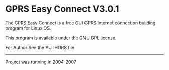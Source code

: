 #    GPRS Easy Connect V3.0.1 


The GPRS Easy Connect is a free GUI GPRS Internet connection building program
for Linux OS.

This program is available under the GNU GPL license.

For Author See the AUTHORS file.

___________

Project was running in 2004-2007
